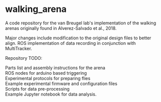 # walking_arena
A code repository for the van Breugel lab's implementation of the walking arenas originally found in Alverez-Salvado et al., 2018.

Major changes include modification to the original design files to better align.  ROS implementation of data recording in conjunction with MultiTracker.  


Repository TODO:

Parts list and assembly instructions for the arena <br /> 
ROS nodes for arduino based triggering<br />
Experimental protocols for preparing flies<br />
Example experimental firmware and configuration files<br />
Scripts for data pre-processing<br />
Example Jupyter notebook for data analysis.
